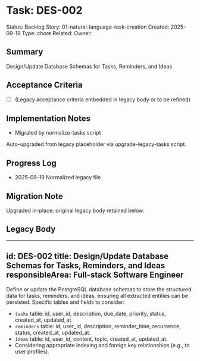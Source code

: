 # Task: DES-002
Status: Backlog
Story: 01-natural-language-task-creation
Created: 2025-09-19
Type: chore
Related:
Owner:

## Summary
Design/Update Database Schemas for Tasks, Reminders, and Ideas

## Acceptance Criteria
- [ ] (Legacy acceptance criteria embedded in legacy body or to be refined)

## Implementation Notes
- Migrated by normalize-tasks script

Auto-upgraded from legacy placeholder via upgrade-legacy-tasks script.

## Progress Log
- 2025-09-19 Normalized legacy file

## Migration Note
Upgraded in-place; original legacy body retained below.

## Legacy Body
---
id: DES-002
title: Design/Update Database Schemas for Tasks, Reminders, and Ideas
responsibleArea: Full-stack Software Engineer
---
Define or update the PostgreSQL database schemas to store the structured data for tasks, reminders, and ideas, ensuring all extracted entities can be persisted. Specific tables and fields to consider:
*   `tasks` table: id, user_id, description, due_date, priority, status, created_at, updated_at.
*   `reminders` table: id, user_id, description, reminder_time, recurrence, status, created_at, updated_at.
*   `ideas` table: id, user_id, content, topic, created_at, updated_at.
*   Considering appropriate indexing and foreign key relationships (e.g., to user profiles).